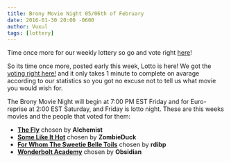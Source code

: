 ```yaml
---
title: Brony Movie Night 05/06th of February
date: 2016-01-30 20:00 -0600
author: Vuxul
tags: [lottery]
---
```


Time once more for our weekly lottery so go and vote right [here][lotto]!

So its time once more, posted early this week, Lotto is here!
We got the [voting right here!][lotto] and it only takes 1 minute to complete on avarage according to our statistics so you got no excuse not to tell us what movie you would wish for.


The Brony Movie Night will begin at 7:00 PM EST Friday and for Euro-reprise at 2:00 EST Saturday, and Friday is lotto night.
These are this weeks movies and the people that voted for them:

 - **[The Fly][m1]** chosen by **Alchemist**
 - **[Some Like It Hot][m2]** chosen by **ZombieDuck**
 - **[For Whom The Sweetie Belle Toils][p1]** chosen by **rdibp**
 - **[Wonderbolt Academy][p2]** chosen by **Obsidian**

[m1]: http://www.imdb.com/title/tt0091064/
[m2]: http://www.imdb.com/title/tt0053291/
[p1]: http://mlp.wikia.com/wiki/For_Whom_the_Sweetie_Belle_Toils
[p2]: http://mlp.wikia.com/wiki/Wonderbolt_Academy
[lotto]: https://bronystate.typeform.com/to/RI7BEO
